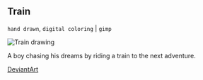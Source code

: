 ## Train

`hand drawn`, `digital coloring` | `gimp`

![Train drawing](../images/drawings/train.png "Train")

A boy chasing his dreams by riding a train to the next adventure.

<a class="button" href="https://www.deviantart.com/darkdimensiongd/art/Train-866816628">DeviantArt</a>
